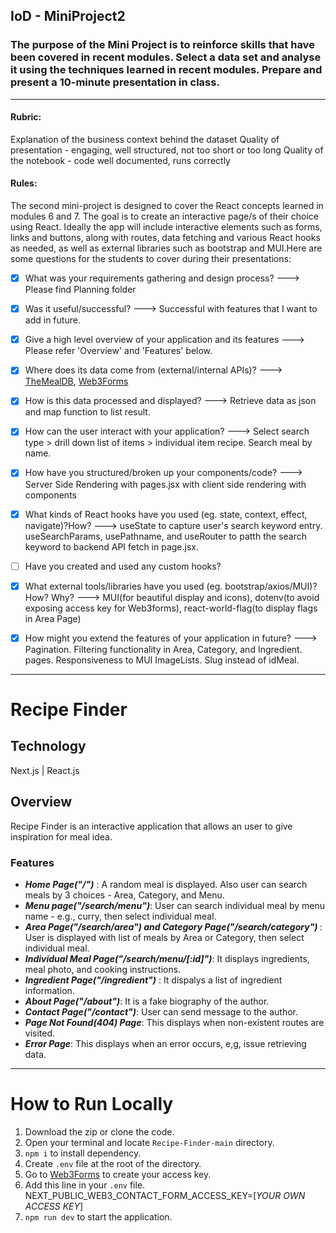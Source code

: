 
## IoD - MiniProject2

### The purpose of the Mini Project is to reinforce skills that have been covered in recent modules. Select a data set and analyse it using the techniques learned in recent modules. Prepare and present a 10-minute presentation in class.
<hr />

#### Rubric:
Explanation of the business context behind the dataset
Quality of presentation - engaging, well structured, not too short or too long
Quality of the notebook - code well documented, runs correctly

#### Rules:
The second mini-project is designed to cover the React concepts learned in modules 6 and 7. The goal is to create an interactive page/s of their choice using React. Ideally the app will include interactive elements such as forms, links and buttons, along with routes, data fetching and various React hooks as needed, as well as external libraries such as bootstrap and MUI.Here are some questions for the students to cover during their presentations:
- [X] What was your requirements gathering and design process?   ---> Please find Planning folder
- [X] Was it useful/successful? ---> Successful with features that I want to add in future.
- [X] Give a high level overview of your application and its features ---> Please refer 'Overview' and 'Features' below.
- [X] Where does its data come from (external/internal APIs)?  ---> [TheMealDB](http://www.themealdb.com), [Web3Forms](https://web3forms.com/)
- [X] How is this data processed and displayed? ---> Retrieve data as json and map function to list result.
- [X] How can the user interact with your application? ---> Select search type > drill down list of items > individual item recipe. Search meal by name.
- [X] How have you structured/broken up your components/code? ---> Server Side Rendering with pages.jsx with client side rendering with components
- [X] What kinds of React hooks have you used (eg. state, context, effect, navigate)?How? ---> useState to capture user's search keyword entry. useSearchParams, usePathname, and useRouter to patth the search keyword to backend API fetch in page.jsx.
- [ ] Have you created and used any custom hooks?
- [X] What external tools/libraries have you used (eg. bootstrap/axios/MUI)? How? Why? ---> MUI(for beautiful display and icons), dotenv(to avoid exposing access key for Web3forms), react-world-flag(to display flags in Area Page)
- [X] How might you extend the features of your application in future? ---> Pagination. Filtering functionality in Area, Category, and Ingredient. pages. Responsiveness to MUI ImageLists. Slug instead of idMeal.


------
# Recipe Finder 

## Technology

Next.js | React.js

## Overview

Recipe Finder is an interactive application that allows an user to give inspiration for meal idea.

### Features

- <strong><em>Home Page("/")</strong></em> : A random meal is displayed. Also user can search meals by 3 choices - Area, Category, and Menu.
- <strong><em>Menu page("/search/menu")</strong></em>: User can search individual meal by menu name - e.g., curry, then select individual meal.
- <strong><em>Area Page("/search/area") and Category Page("/search/category") </strong></em>: User is displayed with list of meals by Area or Category, then select individual meal.
- <strong><em>Individual Meal Page("/search/menu/[:id]")</strong></em>: It displays ingredients, meal photo, and cooking instructions.
- <strong><em>Ingredient Page("/ingredient")</strong></em> : It dispalys a list of ingredient information.
- <strong><em>About Page("/about")</strong></em>: It is a fake biography of the author.
- <strong><em>Contact Page("/contact")</strong></em>: User can send message to the author.
- <strong><em>Page Not Found(404) Page</strong></em>: This displays when non-existent routes are visited.
- <strong><em>Error Page</strong></em>: This displays when an error occurs, e,g, issue retrieving data.

-----
# How to Run Locally
1. Download the zip or clone the code.
2. Open your terminal and locate `Recipe-Finder-main` directory.
3. `npm i` to install dependency.
4. Create `.env` file at the root of the directory.
5. Go to [Web3Forms](https://web3forms.com/) to create your access key.
6. Add this line in your `.env` file. NEXT_PUBLIC_WEB3_CONTACT_FORM_ACCESS_KEY=[*YOUR OWN ACCESS KEY*]
7. `npm run dev` to start the application.



